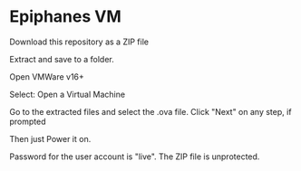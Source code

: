 # Epiphanes VM

Download this repository as a ZIP file


Extract and save to a folder.

Open VMWare v16+

Select: Open a Virtual Machine

Go to the extracted files and select the .ova file. Click "Next" on any step, if prompted

Then just Power it on.

Password for the user account is "live". The ZIP file is unprotected.
